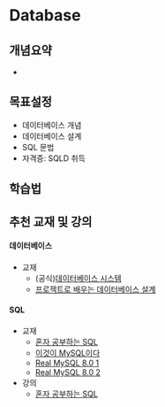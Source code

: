 # Database

## 개념요약
- 

## 목표설정
- 데이터베이스 개념
- 데이터베이스 설계
- SQL 문법
- 자격증: SQLD 취득

## 학습법


## 추천 교재 및 강의
#### 데이터베이스
- 교재
  - (공식)[데이터베이스 시스템](https://product.kyobobook.co.kr/detail/S000001693775)
  - [프로젝트로 배우는 데이터베이스 설계](https://product.kyobobook.co.kr/detail/S000214679598)

#### SQL
- 교재
  - [혼자 공부하는 SQL](https://product.kyobobook.co.kr/detail/S000001810432)
  - [이것이 MySQL이다](https://product.kyobobook.co.kr/detail/S000001810245)
  - [Real MySQL 8.0 1](https://product.kyobobook.co.kr/detail/S000001766482)
  - [Real MySQL 8.0 2](https://product.kyobobook.co.kr/detail/S000001766483)
- 강의
  - [혼자 공부하는 SQL](https://www.youtube.com/playlist?list=PLVsNizTWUw7GCfy5RH27cQL5MeKYnl8Pm)

